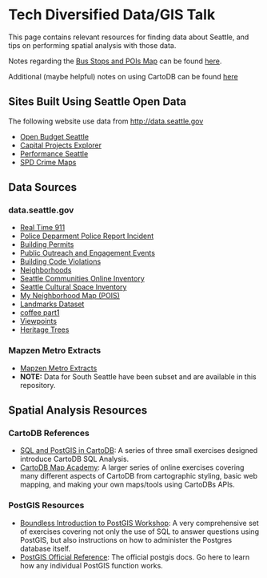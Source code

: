 # Tech Diversified Data/GIS Talk

This page contains relevant resources for finding data about Seattle, and tips on
performing spatial analysis with those data.

Notes regarding the [Bus Stops and POIs Map](https://td-data-workshop.cartodb.com/viz/67413342-2174-11e6-9958-0ecfd53eb7d3/public_map)
can be found [here](bus_amenity_analysis.markdown).

Additional (maybe helpful) notes on using CartoDB can be found [here](cartodb-notes.markdown)

## Sites Built Using Seattle Open Data

The following website use data from http://data.seattle.gov

- [Open Budget Seattle](http://openbudget.seattle.gov/#!/year/default)
- [Capital Projects Explorer](https://capitalprojects.seattle.gov/#/)
- [Performance Seattle](https://performance.seattle.gov)
- [SPD Crime Maps](http://www.seattle.gov/seattle-police-department/crime-data/online-crime-maps)

## Data Sources

### data.seattle.gov

- [Real Time 911](https://data.seattle.gov/Public-Safety/Seattle-Real-Time-Fire-911-Calls/kzjm-xkqj)
- [Police Deparment Police Report Incident](https://data.seattle.gov/Public-Safety/Seattle-Police-Department-Police-Report-Incident/7ais-f98f)
- [Building Permits](https://data.seattle.gov/Permitting/Building-Permits-Current/mags-97de)
- [Public Outreach and Engagement Events](https://data.seattle.gov/Community/Public-Outreach-and-Engagement-Events/8pec-7ugc)
- [Building Code Violations](https://data.seattle.gov/Community/Code-Violation-Cases/dk8m-pdjf)
- [Neighborhoods](https://data.seattle.gov/dataset/Neighborhoods/2mbt-aqqx)
- [Seattle Communities Online Inventory](https://data.seattle.gov/Community/Seattle-Communities-Online-Inventory/5ytf-wban)
- [Seattle Cultural Space Inventory](https://data.seattle.gov/Community/Seattle-Cultural-Space-Inventory/vsxr-aydq)
- [My Neighborhood Map (POIS)](https://data.seattle.gov/Community/My-Neighborhood-Map/82su-5fxf)
- [Landmarks Dataset](https://data.seattle.gov/Community/Landmarks/7nqc-eijt)
- [coffee part1](https://data.seattle.gov/Finance/coffee-part-1/5zuz-gefe)
- [Viewpoints](https://data.seattle.gov/Community/Viewpoints/5bsb-yqra)
- [Heritage Trees](https://data.seattle.gov/Community/Heritage-Trees/5979-eagq)

### Mapzen Metro Extracts

- [Mapzen Metro Extracts](https://mapzen.com/data/metro-extracts/)
- **NOTE:** Data for South Seattle have been subset and are available in this repository.

## Spatial Analysis Resources

### CartoDB References

- [SQL and PostGIS in CartoDB](https://academy.cartodb.com/courses/sql-postgis/): A series of three small exercises designed
  introduce CartoDB SQL Analysis.
- [CartoDB Map Academy](https://academy.cartodb.com/courses/sql-postgis/): A larger series of online exercises covering many
  different aspects of CartoDB from cartographic styling, basic web mapping, and making your own maps/tools using CartoDBs APIs.

### PostGIS Resources

- [Boundless Introduction to PostGIS Workshop](http://workshops.boundlessgeo.com/postgis-intro/): A very comprehensive set of
  exercises covering not only the use of SQL to answer questions using PostGIS, but also instructions on how to administer the
  Postgres database itself.
- [PostGIS Official Reference](http://postgis.net/docs/reference.html): The official postgis docs. Go here to learn how any
  individual PostGIS function works.
